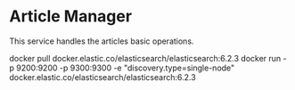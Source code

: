 # Article Manager
This service handles the articles basic operations.

docker pull docker.elastic.co/elasticsearch/elasticsearch:6.2.3 
docker run -p 9200:9200 -p 9300:9300 -e "discovery.type=single-node" docker.elastic.co/elasticsearch/elasticsearch:6.2.3
